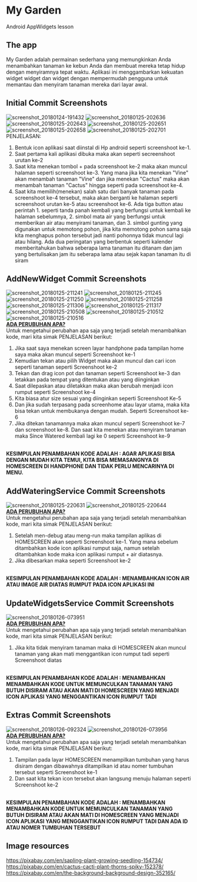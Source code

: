 # My Garden
Android AppWidgets lesson

## The app
My Garden adalah permainan sederhana yang memungkinkan Anda menambahkan tanaman ke kebun Anda dan membuat mereka tetap hidup dengan menyiramnya tepat waktu.
Aplikasi ini menggambarkan kekuatan widget widget dan widget dengan mempermudah pengguna untuk memantau dan menyiram tanaman mereka dari layar awal.

## Initial Commit Screenshots

![screenshot_20180124-191432](https://user-images.githubusercontent.com/21364340/35390027-de40ce5c-018e-11e8-9e66-28abef7c0c7b.png)
![screenshot_20180125-202636](https://user-images.githubusercontent.com/21364340/35390732-468771d0-0191-11e8-9ee8-007a6d03da3f.png)
![screenshot_20180125-202643](https://user-images.githubusercontent.com/21364340/35390734-4ad57796-0191-11e8-9175-0ba929d61129.png)
![screenshot_20180125-202651](https://user-images.githubusercontent.com/21364340/35390736-4dfa26b0-0191-11e8-8604-022c6be7e0c7.png)
![screenshot_20180125-202658](https://user-images.githubusercontent.com/21364340/35390737-4e895e7a-0191-11e8-89b2-3af2698f25a8.png)
![screenshot_20180125-202701](https://user-images.githubusercontent.com/21364340/35390739-4f4e6b5c-0191-11e8-95fe-089e0348e4c5.png)
<br>
PENJELASAN: <br>
<ol>
  <li> Bentuk icon aplikasi saat diinstal di Hp android seperti screenshoot ke-1. </li> 
  <li> Saat pertama kali aplikasi dibuka maka akan seperti secreenshoot urutan ke-2 </li>
  <li> Saat kita menekan tombol + pada screenshoot ke-2 maka akan muncul halaman seperti screenshoot ke-3. Yang mana jika kita menekan "Vine" akan menambah tanaman "Vine" dan jika menekan "Cactus" maka akan menambah tanaman "Cactus" hingga seperti pada screenshoot ke-4.</li> 
  <li> Saat kita memilih(menekan) salah satu dari banyak tanaman pada screenshoot ke-4 tersebut, maka akan berganti ke halaman seperti screenshoot urutan ke-5 atau screenshoot ke-6. Ada tiga button atau perintah 1. seperti tanda panah kembali yang berfungsi untuk kembali ke halaman sebelumnya, 2. simbol mata air yang berfungsi untuk memberikan air atau menyirami tanaman, dan 3. simbol gunting yang digunakan untuk memotong pohon, jika kita memotong pohon sama saja kita menghapus pohon tersebut jadi nanti pohonnya tidak muncul lagi atau hilang. Ada dua peringatan yang berbentuk seperti kalender memberitahukan bahwa seberapa lama tanaman itu ditanam dan jam yang bertulisakan jam itu seberapa lama atau sejak kapan tanaman itu di siram </li>
</ol>

## AddNewWidget Commit Screenshots
![screenshot_20180125-211241](https://user-images.githubusercontent.com/21364340/35392813-e7edc5a0-0197-11e8-8ad8-f996576acb0a.png)
![screenshot_20180125-211245](https://user-images.githubusercontent.com/21364340/35392817-e83f03c0-0197-11e8-8b27-e217d98ee526.png)
![screenshot_20180125-211250](https://user-images.githubusercontent.com/21364340/35392818-e89ad006-0197-11e8-9b3c-b627e0a7e93d.png)
![screenshot_20180125-211258](https://user-images.githubusercontent.com/21364340/35392819-e8eef3c0-0197-11e8-9285-39735f96f024.png)
![screenshot_20180125-211306](https://user-images.githubusercontent.com/21364340/35392821-e95b71ee-0197-11e8-813b-709923c75684.png)
![screenshot_20180125-211317](https://user-images.githubusercontent.com/21364340/35392822-e9acc260-0197-11e8-87c3-a4b46f78c4f0.png)
![screenshot_20180125-210508](https://user-images.githubusercontent.com/21364340/35392804-e6d1e99e-0197-11e8-9f95-749be5395b75.png)
![screenshot_20180125-210512](https://user-images.githubusercontent.com/21364340/35392807-e7322d68-0197-11e8-84bb-b878e78e6529.png)
![screenshot_20180125-210516](https://user-images.githubusercontent.com/21364340/35392809-e7a417fc-0197-11e8-9c62-0d59399b2873.png)
<br>
<u> <b> ADA PERUBUHAN APA? </b> </u> <br>
Untuk mengetahui perubahan apa saja yang terjadi setelah menambahkan kode, mari kita simak PENJELASAN berikut: <br>
<ol>
  <li> Jika saat saya menekan screen layar handphone pada tampilan home saya maka akan muncul seperti Screenshoot ke-1 </li>
  <li> Kemudian tekan atau pilih Widget maka akan muncul dan cari icon seperti tanaman seperti Screenshoot ke-2 </li>
  <li> Tekan dan drag icon pot dan tanaman seperti Screenshoot ke-3 dan letakkan pada tempat yang ditentukan atau yang diinginkan</li>
  <li> Saat dilepaskan atau diletakkan maka akan berubah menjadi icon rumput seperti Screenshoot ke-4</li>
  <li> Kita biasa atur size sesuai yang diinginkan seperti Screenshoot Ke-5</li>
  <li> Dan jika sudah terpasang pada screenhome atau layar utama, maka kita bisa tekan untuk membukanya dengan mudah. Seperti Screenshoot ke-6 </li>
  <li> Jika ditekan tanamannya maka akan muncul seperti Screenshoot ke-7 dan screenshoot ke-8. Dan saat kita menekan atau menyiram tanaman maka Since Watered kembali lagi ke 0 seperti Screenshoot ke-9 </li>
  </ol>
  <br>
  <b> KESIMPULAN PENAMBAHAN KODE ADALAH : AGAR APLIKASI BISA DENGAN MUDAH KITA TEMUI, KITA BISA MEMASANGNYA DI HOMESCREEN DI HANDPHONE DAN TIDAK PERLU MENCARINYA DI MENU. </b>
  <br>
  
## AddWateringService Commit Screenshots
![screenshot_20180125-220631](https://user-images.githubusercontent.com/21364340/35396028-bae31e94-01a0-11e8-800f-66656a2d1ba1.png)
![screenshot_20180125-220644](https://user-images.githubusercontent.com/21364340/35396029-bb2bff74-01a0-11e8-9a0e-cd93376bf0bd.png)
<br>
<u> <b> ADA PERUBUHAN APA? </b> </u> <br>
Untuk mengetahui perubahan apa saja yang terjadi setelah menambahkan kode, mari kita simak PENJELASAN berikut: <br>
<ol>
  <li> Setelah men-debug atau meng-run maka tampilan aplikas di HOMESCREEN akan seperti Screenshoot ke-1. Yang mana sebelum ditambahkan kode icon aplikasi rumput saja, namun setelah ditambahkan kode maka icon aplikasi rumput + air diatasnya. </li>
  <li> Jika dibesarkan maka seperti Screenshoot ke-2 </li>
  </ol>
  <br>
  <b> KESIMPULAN PENAMBAHAN KODE ADALAH : MENAMBAHKAN ICON AIR ATAU IMAGE AIR DIATAS RUMPUT PADA ICON APLIKASI INI </b>
  <br>

## UpdateWidgetsService Commit Screenshots
![screenshot_20180126-073951](https://user-images.githubusercontent.com/21364340/35423448-9f177270-0202-11e8-877a-cc1cb922c422.png)
 <br>
<u> <b> ADA PERUBUHAN APA? </b> </u> <br>
Untuk mengetahui perubahan apa saja yang terjadi setelah menambahkan kode, mari kita simak PENJELASAN berikut: <br>
<ol>
  <li> Jika kita tidak menyiram tanaman maka di HOMESCREEN akan muncul tanaman yang akan mati menggantikan icon rumput tadi seperti Screenshoot diatas </li>
  </ol>
  <br>
  <b> KESIMPULAN PENAMBAHAN KODE ADALAH : MENAMBAHKAN MENAMBAHKAN KODE UNTUK MEMUNCULKAN TANAMAN YANG BUTUH DISIRAM ATAU AKAN MATI DI HOMESCREEN YANG MENJADI ICON APLIKASI YANG MENGGANTIKAN ICON RUMPUT TADI </b>
  <br>
 
## Extras Commit Screenshots
![screenshot_20180126-092324](https://user-images.githubusercontent.com/21364340/35423463-b0853330-0202-11e8-9da5-d7ac5d7fef04.png)
![screenshot_20180126-073956](https://user-images.githubusercontent.com/21364340/35423462-b03cad04-0202-11e8-9421-62eb3147643b.png)
<br>
<u> <b> ADA PERUBUHAN APA? </b> </u> <br>
Untuk mengetahui perubahan apa saja yang terjadi setelah menambahkan kode, mari kita simak PENJELASAN berikut: <br>
<ol>
  <li> Tampilan pada layar HOMESCREEN menampilkan tumbuhan yang harus disiram dengan dibawahnya ditampilkan id atau nomer tumbuhan tersebut seperti Screenshoot ke-1  </li>
  <li> Dan saat kita tekan icon tersebut akan langsung menuju halaman seperti Screenshoot ke-2</li>
  </ol>
  <br>
  <b> KESIMPULAN PENAMBAHAN KODE ADALAH : MENAMBAHKAN MENAMBAHKAN KODE UNTUK MEMUNCULKAN TANAMAN YANG BUTUH DISIRAM ATAU AKAN MATI DI HOMESCREEN YANG MENJADI ICON APLIKASI YANG MENGGANTIKAN ICON RUMPUT TADI DAN ADA ID ATAU NOMER TUMBUHAN TERSEBUT </b>
  <br>
 
## Image resources
https://pixabay.com/en/sapling-plant-growing-seedling-154734/
https://pixabay.com/en/cactus-cacti-plant-thorns-spiky-152378/
https://pixabay.com/en/the-background-background-design-352165/
